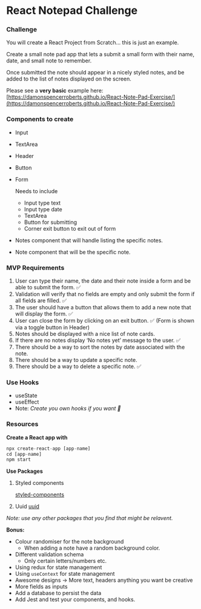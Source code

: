# React Notepad Challenge

### Challenge

You will create a React Project from Scratch... this is just an example.

Create a small note pad app that lets a submit a small form with their name, date, and small note to remember.

Once submitted the note should appear in a nicely styled notes, and be added to the list of notes displayed on the screen.

Please see a **very basic** example here: [https://damonspencerroberts.github.io/React-Note-Pad-Exercise/](https://damonspencerroberts.github.io/React-Note-Pad-Exercise/)

### **Components to create**

- Input
- TextArea
- Header
- Button
- Form
    
    Needs to include
    
    - Input type text
    - Input type date
    - TextArea
    - Button for submitting
    - Corner exit button to exit out of form
- Notes component that will handle listing the specific notes.
- Note component that will be the specific note.

### **MVP Requirements**

1. User can type their name, the date and their note inside a form and be able to submit the form. ✅
2. Validation will verify that no fields are empty and only submit the form if all fields are filled. ✅
3. The user should have a button that allows them to add a new note that will display the form. ✅
4. User can close the form by clicking on an exit button. ✅ (Form is shown via a toggle button in Header)
5. Notes should be displayed with a nice list of note cards.
6. If there are no notes display ‘No notes yet’ message to the user. ✅
7. There should be a way to sort the notes by date associated with the note.
8. There should be a way to update a specific note.
9. There should be a way to delete a specific note. ✅

### Use Hooks

- useState
- useEffect
- Note: *Create you own hooks if you want 🙂*

### Resources

**Create a React app with**

```jsx
npx create-react-app [app-name]
cd [app-name]
npm start
```

**Use Packages**

1. Styled components
    
    [styled-components](https://styled-components.com/)
    
2. Uuid
    [uuid](https://www.npmjs.com/package/uuid)

*Note: use any other packages that you find that might be relavent.*

**Bonus:**

- Colour randomiser for the note background
    - When adding a note have a random background color.
- Different validation schema
    - Only certain letters/numbers etc.
- Using redux for state management
- Using `useContext` for state management
- Awesome designs → More text, headers anything you want be creative
- More fields as inputs
- Add a database to persist the data
- Add Jest and test your components, and hooks.
